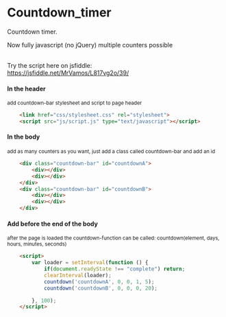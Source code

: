 # Countdown_timer
Countdown timer.

Now fully javascript (no jQuery) multiple counters possible
<br><br>

Try the script here on jsfiddle:<br>
https://jsfiddle.net/MrVamos/L817vg2o/39/


<h4>In the header</h4>
<sup>add countdown-bar stylesheet and script to page header</sup>

```html
    <link href="css/stylesheet.css" rel="stylesheet">
    <script src="js/script.js" type="text/javascript"></script>
```

<h4>In the body</h4>
<sup>add as many counters as you want, just add a class called countdown-bar and add an id</sup>

```html
    <div class="countdown-bar" id="countdownA">
        <div></div>
        <div></div>
    </div>
    <div class="countdown-bar" id="countdownB">
        <div></div>
        <div></div>
    </div>
```
<h4>Add before the end of the body</h4>
<sup>after the page is loaded the countdown-function can be called: countdown(element, days, hours, minutes, seconds)</sup>

```html
    <script>
        var loader = setInterval(function () {
            if(document.readyState !== "complete") return;
            clearInterval(loader);        
            countdown('countdownA', 0, 0, 1, 5);
            countdown('countdownB', 0, 0, 0, 20);

        }, 100);
    </script>
```
